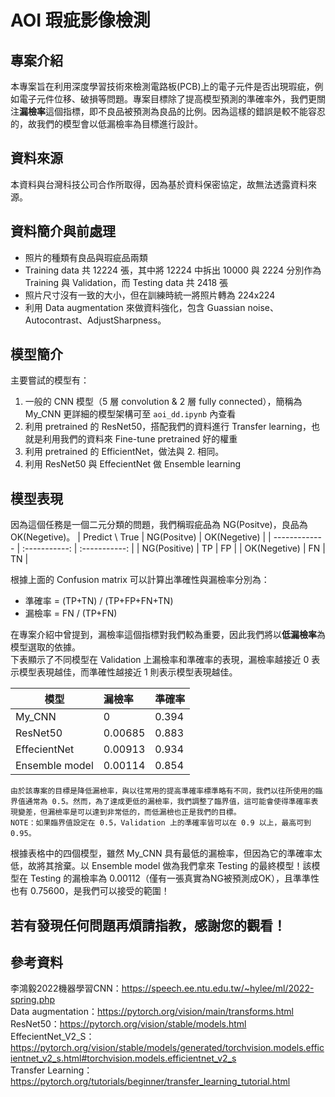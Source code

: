 # AOI 瑕疵影像檢測

## 專案介紹
本專案旨在利用深度學習技術來檢測電路板(PCB)上的電子元件是否出現瑕疵，例如電子元件位移、破損等問題。專案目標除了提高模型預測的準確率外，我們更關注**漏檢率**這個指標，即不良品被預測為良品的比例。因為這樣的錯誤是較不能容忍的，故我們的模型會以低漏檢率為目標進行設計。  


## 資料來源
本資料與台灣科技公司合作所取得，因為基於資料保密協定，故無法透露資料來源。  


## 資料簡介與前處理
- 照片的種類有良品與瑕疵品兩類
- Training data 共 12224 張，其中將 12224 中拆出 10000 與 2224 分別作為 Training 與 Validation，而 Testing data 共 2418 張
- 照片尺寸沒有一致的大小，但在訓練時統一將照片轉為 224x224 
- 利用 Data augmentation 來做資料強化，包含 Guassian noise、Autocontrast、AdjustSharpness。


## 模型簡介
主要嘗試的模型有：
1. 一般的 CNN 模型（5 層 convolution & 2 層 fully connected），簡稱為 My_CNN 更詳細的模型架構可至 `aoi_dd.ipynb` 內查看
2. 利用 pretrained 的 ResNet50，搭配我們的資料進行 Transfer learning，也就是利用我們的資料來 Fine-tune pretrained 好的權重
3. 利用 pretrained 的 EfficientNet，做法與 2. 相同。  
4. 利用 ResNet50 與 EffecientNet 做 Ensemble learning


## 模型表現
因為這個任務是一個二元分類的問題，我們稱瑕疵品為 NG(Positve)，良品為 OK(Negetive)。
| Predict \ True  | NG(Positve)   | OK(Negetive)  |
| -------------   | :-----------: | :-----------: |
| NG(Positive)    | TP            | FP            |
| OK(Negetive)    | FN            | TN            |
  
根據上面的 Confusion matrix 可以計算出準確性與漏檢率分別為：
- 準確率 = (TP+TN) / (TP+FP+FN+TN)  
- 漏檢率 = FN / (TP+FN)  

在專案介紹中曾提到，漏檢率這個指標對我們較為重要，因此我們將以**低漏檢率**為模型選取的依據。  
下表顯示了不同模型在 Validation 上漏檢率和準確率的表現，漏檢率越接近 0 表示模型表現越佳，而準確性越接近 1 則表示模型表現越佳。


| 模型               | 漏檢率      | 準確率   |
| ----------------- | :--------- | :------ | 
| My_CNN            | 0          | 0.394   | 
| ResNet50          | 0.00685    | 0.883   | 
| EffecientNet      | 0.00913    | 0.934   | 
| Ensemble model    | 0.00114    | 0.854   | 

    由於該專案的目標是降低漏檢率，與以往常用的提高準確率標準略有不同，我們以往所使用的臨界值通常為 0.5。然而，為了達成更低的漏檢率，我們調整了臨界值，這可能會使得準確率表現變差，但漏檢率是可以達到非常低的，而低漏檢也正是我們的目標。  
    NOTE：如果臨界值設定在 0.5，Validation 上的準確率皆可以在 0.9 以上，最高可到 0.95。

根據表格中的四個模型，雖然 My_CNN 具有最低的漏檢率，但因為它的準確率太低，故將其捨棄。以 Ensemble model 做為我們拿來 Testing 的最終模型！該模型在 Testing 的漏檢率為 0.00112（僅有一張真實為NG被預測成OK），且準準性也有 0.75600，是我們可以接受的範圍！


## 若有發現任何問題再煩請指教，感謝您的觀看！ 


## 參考資料
李鴻毅2022機器學習CNN：https://speech.ee.ntu.edu.tw/~hylee/ml/2022-spring.php  
Data augmentation：https://pytorch.org/vision/main/transforms.html  
ResNet50：https://pytorch.org/vision/stable/models.html  
EffecientNet_V2_S：https://pytorch.org/vision/stable/models/generated/torchvision.models.efficientnet_v2_s.html#torchvision.models.efficientnet_v2_s  
Transfer Learning：https://pytorch.org/tutorials/beginner/transfer_learning_tutorial.html  

